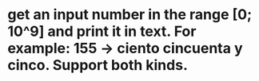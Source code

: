 # get an input number in the range [0; 10^9] and print it in text. For example: 155 -> ciento cincuenta y cinco. Support both kinds.
